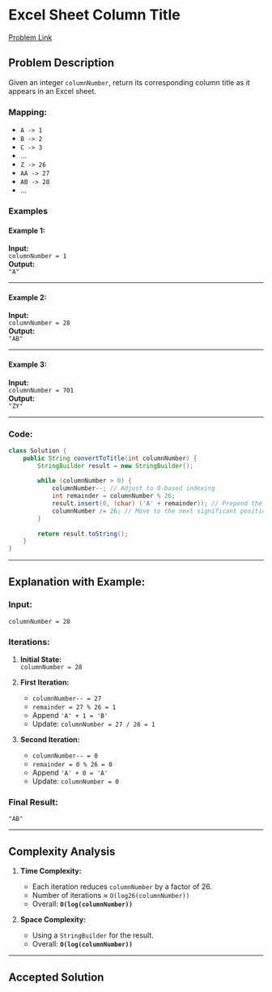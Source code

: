# Excel Sheet Column Title
[Problem Link](https://leetcode.com/problems/excel-sheet-column-title/)

## Problem Description
Given an integer `columnNumber`, return its corresponding column title as it appears in an Excel sheet.

### Mapping:
- `A -> 1`
- `B -> 2`
- `C -> 3`
- ...
- `Z -> 26`
- `AA -> 27`
- `AB -> 28`
- ...
  
### Examples

#### Example 1:
**Input:**  
`columnNumber = 1`  
**Output:**  
`"A"`

---

#### Example 2:
**Input:**  
`columnNumber = 28`  
**Output:**  
`"AB"`

---

#### Example 3:
**Input:**  
`columnNumber = 701`  
**Output:**  
`"ZY"`

---

### Code:
```java
class Solution {
    public String convertToTitle(int columnNumber) {
        StringBuilder result = new StringBuilder();
        
        while (columnNumber > 0) {
            columnNumber--; // Adjust to 0-based indexing
            int remainder = columnNumber % 26;
            result.insert(0, (char) ('A' + remainder)); // Prepend the character
            columnNumber /= 26; // Move to the next significant position
        }
        
        return result.toString();
    }
}
```

---

## Explanation with Example:
### Input:
`columnNumber = 28`

### Iterations:
1. **Initial State:**  
   `columnNumber = 28`

2. **First Iteration:**  
   - `columnNumber-- = 27`
   - `remainder = 27 % 26 = 1`
   - Append `'A' + 1 = 'B'`
   - Update: `columnNumber = 27 / 26 = 1`

3. **Second Iteration:**  
   - `columnNumber-- = 0`
   - `remainder = 0 % 26 = 0`
   - Append `'A' + 0 = 'A'`
   - Update: `columnNumber = 0`

### Final Result:
`"AB"`

---

## Complexity Analysis
1. **Time Complexity:**  
   - Each iteration reduces `columnNumber` by a factor of 26.
   - Number of iterations ≈ `O(log26(columnNumber))`
   - Overall: **`O(log(columnNumber))`**

2. **Space Complexity:**  
   - Using a `StringBuilder` for the result.
   - Overall: **`O(log(columnNumber))`**

---
## Accepted Solution